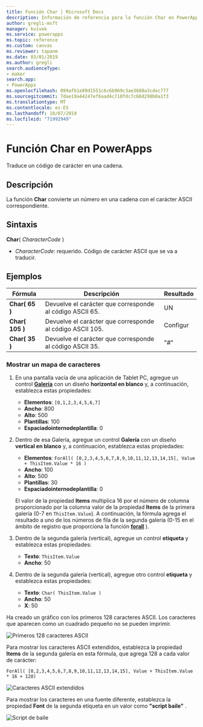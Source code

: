 ```yaml
---
title: Función Char | Microsoft Docs
description: Información de referencia para la función Char en PowerApps, incluidos ejemplos y sintaxis
author: gregli-msft
manager: kvivek
ms.service: powerapps
ms.topic: reference
ms.custom: canvas
ms.reviewer: tapanm
ms.date: 03/01/2019
ms.author: gregli
search.audienceType:
- maker
search.app:
- PowerApps
ms.openlocfilehash: 099afb1e89d1551c6c6b969c3ae3688a3cdec777
ms.sourcegitcommit: 7dae19a44247ef6aad4c718fdc7c68d298b0a1f3
ms.translationtype: MT
ms.contentlocale: es-ES
ms.lasthandoff: 10/07/2019
ms.locfileid: "71992949"
---
```

# <a name="char-function-in-powerapps"></a>Función Char en PowerApps

Traduce un código de carácter en una cadena.

## <a name="description"></a>Descripción

La función **Char** convierte un número en una cadena con el carácter ASCII correspondiente.

## <a name="syntax"></a>Sintaxis

**Char**( *CharacterCode* )

- *CharacterCode*: requerido. Código de carácter ASCII que se va a traducir.

## <a name="examples"></a>Ejemplos

| Fórmula | Descripción | Resultado |
| --- | --- | --- |
| **Char( 65 )** |Devuelve el carácter que corresponde al código ASCII 65. |UN |
| **Char( 105 )** |Devuelve el carácter que corresponde al código ASCII 105. |Configur |
| **Char( 35 )** |Devuelve el carácter que corresponde al código ASCII 35. |"#" |

### <a name="display-a-character-map"></a>Mostrar un mapa de caracteres

1. En una pantalla vacía de una aplicación de Tablet PC, agregue un control [**Galería**](../controls/control-gallery.md) con un diseño **horizontal en blanco** y, a continuación, establezca estas propiedades:

    - **Elementos**: `[0,1,2,3,4,5,6,7]`
    - **Ancho**: 800
    - **Alto**: 500
    - **Plantillas**: 100
    - **Espaciadointernodeplantilla**: 0

1. Dentro de esa Galería, agregue un control **Galería** con un diseño **vertical en blanco** y, a continuación, establezca estas propiedades:

    - **Elementos**: `ForAll( [0,2,3,4,5,6,7,8,9,10,11,12,13,14,15], Value + ThisItem.Value * 16 )`
    - **Ancho**: 100
    - **Alto**: 500
    - **Plantillas**: 30
    - **Espaciadointernodeplantilla**: 0

    El valor de la propiedad **Items** multiplica 16 por el número de columna proporcionado por la columna valor de la propiedad **Items** de la primera galería (0-7 en `ThisItem.Value`). A continuación, la fórmula agrega el resultado a uno de los números de fila de la segunda galería (0-15 en el ámbito de registro que proporciona la función [**forall**](function-forall.md) ).

1. Dentro de la segunda galería (vertical), agregue un control **etiqueta** y establezca estas propiedades:

    - **Texto**: `ThisItem.Value`
    - **Ancho**: 50

1. Dentro de la segunda galería (vertical), agregue otro control **etiqueta** y establezca estas propiedades:

    - **Texto**: `Char( ThisItem.Value )`
    - **Ancho**: 50
    - **X**: 50

Ha creado un gráfico con los primeros 128 caracteres ASCII. Los caracteres que aparecen como un cuadrado pequeño no se pueden imprimir.

![Primeros 128 caracteres ASCII](media/function-char/chart-lower.png)

Para mostrar los caracteres ASCII extendidos, establezca la propiedad **Items** de la segunda galería en esta fórmula, que agrega 128 a cada valor de carácter:

`ForAll( [0,2,3,4,5,6,7,8,9,10,11,12,13,14,15], Value + ThisItem.Value * 16 + 128)`

![Caracteres ASCII extendidos](media/function-char/chart-higher.png)

Para mostrar los caracteres en una fuente diferente, establezca la propiedad **Font** de la segunda etiqueta en un valor como **"script baile"** .

![Script de baile](media/function-char/chart-higher-dancing-script.png)
